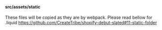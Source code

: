 #### src/assets/static
These files will be copied as they are by webpack. Please read bellow for .liquid
https://github.com/CreateTribe/shopify-debut-slated#11-static-folder
